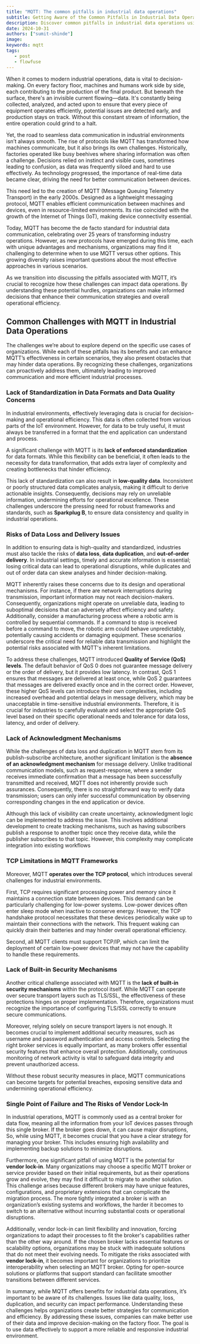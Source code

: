 ```yaml
---
title: "MQTT: The common pitfalls in industrial data operations"
subtitle: Getting Aware of the Common Pitfalls in Industrial Data Operations
description: Discover common pitfalls in industrial data operations using MQTT and learn how to improve communication for better efficiency and decision-making.
date: 2024-10-31
authors: ["sumit-shinde"]
image: 
keywords: mqtt
tags:
   - post
   - flowfuse
---
```


When it comes to modern industrial operations, data is vital to decision-making. On every factory floor, machines and humans work side by side, each contributing to the production of the final product. But beneath the surface, there's an invisible current flowing—data. It's constantly being collected, analyzed, and acted upon to ensure that every piece of equipment operates efficiently, potential issues are detected early, and production stays on track. Without this constant stream of information, the entire operation could grind to a halt.

<!--more-->

Yet, the road to seamless data communication in industrial environments isn’t always smooth. The rise of protocols like MQTT has transformed how machines communicate, but it also brings its own challenges. Historically, factories operated like busy beehives where sharing information was often a challenge. Decisions relied on instinct and visible cues, sometimes leading to confusion, as data was frequently siloed and hard to use effectively. As technology progressed, the importance of real-time data became clear, driving the need for better communication between devices.

This need led to the creation of MQTT (Message Queuing Telemetry Transport) in the early 2000s. Designed as a lightweight messaging protocol, MQTT enables efficient communication between machines and devices, even in resource-limited environments. Its rise coincided with the growth of the Internet of Things (IoT), making device connectivity essential.

Today, MQTT has become the de facto standard for industrial data communication, celebrating over 25 years of transforming industry operations. However, as new protocols have emerged during this time, each with unique advantages and mechanisms, organizations may find it challenging to determine when to use MQTT versus other options. This growing diversity raises important questions about the most effective approaches in various scenarios.

As we transition into discussing the pitfalls associated with MQTT, it’s crucial to recognize how these challenges can impact data operations. By understanding these potential hurdles, organizations can make informed decisions that enhance their communication strategies and overall operational efficiency.

## Common Challenges with MQTT in Industrial Data Operations

The challenges we’re about to explore depend on the specific use cases of organizations. While each of these pitfalls has its benefits and can enhance MQTT’s effectiveness in certain scenarios, they also present obstacles that may hinder data operations. By recognizing these challenges, organizations can proactively address them, ultimately leading to improved communication and more efficient industrial processes.

### Lack of Standardization in Data Formats and Data Quality Concerns

In industrial environments, effectively leveraging data is crucial for decision-making and operational efficiency. This data is often collected from various parts of the IoT environment. However, for data to be truly useful, it must always be transferred in a format that the end application can understand and process. 

A significant challenge with MQTT is its **lack of enforced standardization** for data formats. While this flexibility can be beneficial, it often leads to the necessity for data transformation, that adds extra layer of complexity and creating bottlenecks that hinder efficiency.

This lack of standardization can also result in **low-quality data**. Inconsistent or poorly structured data complicates analysis, making it difficult to derive actionable insights. Consequently, decisions may rely on unreliable information, undermining efforts for operational excellence. These challenges underscore the pressing need for robust frameworks and standards, such as **Sparkplug B**, to ensure data consistency and quality in industrial operations. 

### Risks of Data Loss and Delivery Issues

In addition to ensuring data is high-quality and standardized, industries must also tackle the risks of **data loss**, **data duplication**, and **out-of-order delivery**. In industrial settings, timely and accurate information is essential; losing critical data can lead to operational disruptions, while duplicates and out of order data can skew analyses and hinder decision-making. 

MQTT inherently raises these concerns due to its design and operational mechanisms. For instance, if there are network interruptions during transmission, important information may not reach decision-makers. Consequently, organizations might operate on unreliable data, leading to suboptimal decisions that can adversely affect efficiency and safety. Additionally, consider a manufacturing process where a robotic arm is controlled by sequential commands. If a command to stop is received before a command to move, the robotic arm could behave unpredictably, potentially causing accidents or damaging equipment. These scenarios underscore the critical need for reliable data transmission and highlight the potential risks associated with MQTT's inherent limitations.

To address these challenges, MQTT introduced **Quality of Service (QoS) levels**. The default behavior of QoS 0 does not guarantee message delivery or the order of delivery, but it provides low latency. In contrast, QoS 1 ensures that messages are delivered at least once, while QoS 2 guarantees that messages are delivered exactly once and in the correct order. However, these higher QoS levels can introduce their own complexities, including increased overhead and potential delays in message delivery, which may be unacceptable in time-sensitive industrial environments. Therefore, it is crucial for industries to carefully evaluate and select the appropriate QoS level based on their specific operational needs and tolerance for data loss, latency, and order of delivery.

### Lack of Acknowledgment Mechanisms

While the challenges of data loss and duplication in MQTT stem from its publish-subscribe architecture, another significant limitation is the **absence of an acknowledgment mechanism** for message delivery. Unlike traditional communication models, such as request-response, where a sender receives immediate confirmation that a message has been successfully transmitted and received, MQTT does not inherently provide such assurances. Consequently, there is no straightforward way to verify data transmission; users can only infer successful communication by observing corresponding changes in the end application or device.

Although this lack of visibility can create uncertainty, acknowledgment logic can be implemented to address the issue. This involves additional development to create tracking mechanisms, such as having subscribers publish a response to another topic once they receive data, while the publisher subscribes to that topic. However, this complexity may complicate integration into existing workflows

### TCP Limitations in MQTT Frameworks

Moreover, MQTT **operates over the TCP protocol**, which introduces several challenges for industrial environments.

First, TCP requires significant processing power and memory since it maintains a connection state between devices. This demand can be particularly challenging for low-power systems. Low-power devices often enter sleep mode when inactive to conserve energy. However, the TCP handshake protocol necessitates that these devices periodically wake up to maintain their connections with the network. This frequent waking can quickly drain their batteries and may hinder overall operational efficiency.

Second, all MQTT clients must support TCP/IP, which can limit the deployment of certain low-power devices that may not have the capability to handle these requirements.

### Lack of Built-in Security Mechanisms

Another critical challenge associated with MQTT is the **lack of built-in security mechanisms** within the protocol itself. While MQTT can operate over secure transport layers such as TLS/SSL, the effectiveness of these protections hinges on proper implementation. Therefore, organizations must recognize the importance of configuring TLS/SSL correctly to ensure secure communications.

Moreover, relying solely on secure transport layers is not enough. It becomes crucial to implement additional security measures, such as username and password authentication and access controls. Selecting the right broker services is equally important, as many brokers offer essential security features that enhance overall protection. Additionally, continuous monitoring of network activity is vital to safeguard data integrity and prevent unauthorized access.

Without these robust security measures in place, MQTT communications can become targets for potential breaches, exposing sensitive data and undermining operational efficiency.

### Single Point of Failure and The Risks of Vendor Lock-In

In industrial operations, MQTT is commonly used as a central broker for data flow, meaning all the information from your IoT devices passes through this single broker. If the broker goes down, it can cause major disruptions, So, while using MQTT, it becomes crucial that you have a clear strategy for managing your broker. This includes ensuring high availability and implementing backup solutions to minimize disruptions.

Furthermore, one significant pitfall of using MQTT is the potential for **vendor lock-in**. Many organizations may choose a specific MQTT broker or service provider based on their initial requirements, but as their operations grow and evolve, they may find it difficult to migrate to another solution. This challenge arises because different brokers may have unique features, configurations, and proprietary extensions that can complicate the migration process. The more tightly integrated a broker is with an organization’s existing systems and workflows, the harder it becomes to switch to an alternative without incurring substantial costs or operational disruptions.

Additionally, vendor lock-in can limit flexibility and innovation, forcing organizations to adapt their processes to fit the broker's capabilities rather than the other way around. If the chosen broker lacks essential features or scalability options, organizations may be stuck with inadequate solutions that do not meet their evolving needs.
To mitigate the risks associated with **vendor lock-in**, it becomes important for organizations to prioritize interoperability when selecting an MQTT broker. Opting for open-source solutions or platforms that support standard can facilitate smoother transitions between different services.

In summary, while MQTT offers benefits for industrial data operations, it’s important to be aware of its challenges. Issues like data quality, loss, duplication, and security can impact performance. Understanding these challenges helps organizations create better strategies for communication and efficiency. By addressing these issues, companies can make better use of their data and improve decision-making on the factory floor. The goal is to use data effectively to support a more reliable and responsive industrial environment.
